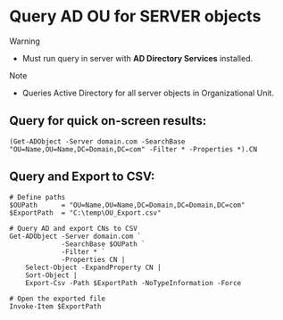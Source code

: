 # Query AD OU for **SERVER** objects

> [!WARNING]
> - Must run query in server with **AD Directory Services** installed.

> [!NOTE]
> - Queries Active Directory for all server objects in Organizational Unit.

## Query for quick on-screen results:
```
(Get-ADObject -Server domain.com -SearchBase "OU=Name,OU=Name,DC=Domain,DC=com" -Filter * -Properties *).CN 
```

## Query and Export to CSV:
```
# Define paths
$OUPath      = "OU=Name,OU=Name,DC=Domain,DC=Domain,DC=com"
$ExportPath  = "C:\temp\OU_Export.csv"

# Query AD and export CNs to CSV
Get-ADObject -Server domain.com `
             -SearchBase $OUPath `
             -Filter * `
             -Properties CN |
    Select-Object -ExpandProperty CN |
    Sort-Object |
    Export-Csv -Path $ExportPath -NoTypeInformation -Force

# Open the exported file
Invoke-Item $ExportPath
```
